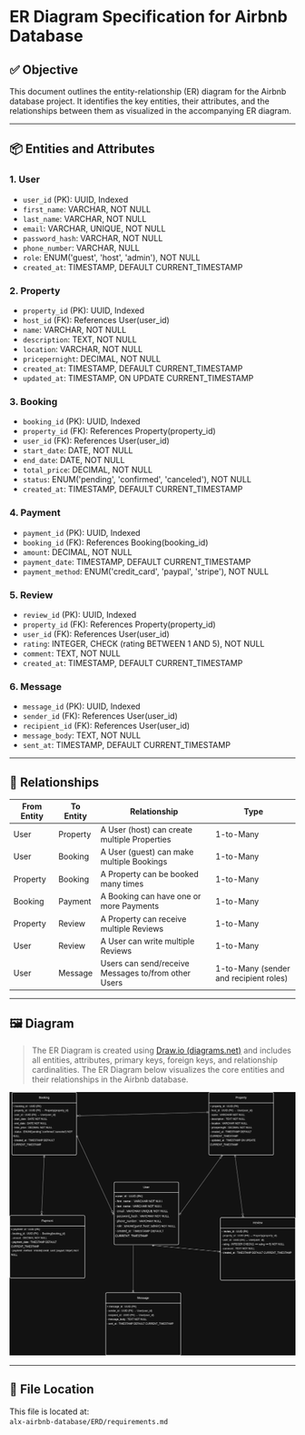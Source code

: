 # ER Diagram Specification for Airbnb Database

## ✅ Objective
This document outlines the entity-relationship (ER) diagram for the Airbnb database project. It identifies the key entities, their attributes, and the relationships between them as visualized in the accompanying ER diagram.

---

## 📦 Entities and Attributes

### 1. User
- `user_id` (PK): UUID, Indexed
- `first_name`: VARCHAR, NOT NULL
- `last_name`: VARCHAR, NOT NULL
- `email`: VARCHAR, UNIQUE, NOT NULL
- `password_hash`: VARCHAR, NOT NULL
- `phone_number`: VARCHAR, NULL
- `role`: ENUM('guest', 'host', 'admin'), NOT NULL
- `created_at`: TIMESTAMP, DEFAULT CURRENT_TIMESTAMP

### 2. Property
- `property_id` (PK): UUID, Indexed
- `host_id` (FK): References User(user_id)
- `name`: VARCHAR, NOT NULL
- `description`: TEXT, NOT NULL
- `location`: VARCHAR, NOT NULL
- `pricepernight`: DECIMAL, NOT NULL
- `created_at`: TIMESTAMP, DEFAULT CURRENT_TIMESTAMP
- `updated_at`: TIMESTAMP, ON UPDATE CURRENT_TIMESTAMP

### 3. Booking
- `booking_id` (PK): UUID, Indexed
- `property_id` (FK): References Property(property_id)
- `user_id` (FK): References User(user_id)
- `start_date`: DATE, NOT NULL
- `end_date`: DATE, NOT NULL
- `total_price`: DECIMAL, NOT NULL
- `status`: ENUM('pending', 'confirmed', 'canceled'), NOT NULL
- `created_at`: TIMESTAMP, DEFAULT CURRENT_TIMESTAMP

### 4. Payment
- `payment_id` (PK): UUID, Indexed
- `booking_id` (FK): References Booking(booking_id)
- `amount`: DECIMAL, NOT NULL
- `payment_date`: TIMESTAMP, DEFAULT CURRENT_TIMESTAMP
- `payment_method`: ENUM('credit_card', 'paypal', 'stripe'), NOT NULL

### 5. Review
- `review_id` (PK): UUID, Indexed
- `property_id` (FK): References Property(property_id)
- `user_id` (FK): References User(user_id)
- `rating`: INTEGER, CHECK (rating BETWEEN 1 AND 5), NOT NULL
- `comment`: TEXT, NOT NULL
- `created_at`: TIMESTAMP, DEFAULT CURRENT_TIMESTAMP

### 6. Message
- `message_id` (PK): UUID, Indexed
- `sender_id` (FK): References User(user_id)
- `recipient_id` (FK): References User(user_id)
- `message_body`: TEXT, NOT NULL
- `sent_at`: TIMESTAMP, DEFAULT CURRENT_TIMESTAMP

---

## 🔗 Relationships

| From Entity | To Entity | Relationship | Type |
|-------------|-----------|--------------|------|
| User        | Property  | A User (host) can create multiple Properties | 1-to-Many |
| User        | Booking   | A User (guest) can make multiple Bookings | 1-to-Many |
| Property    | Booking   | A Property can be booked many times | 1-to-Many |
| Booking     | Payment   | A Booking can have one or more Payments | 1-to-Many |
| Property    | Review    | A Property can receive multiple Reviews | 1-to-Many |
| User        | Review    | A User can write multiple Reviews | 1-to-Many |
| User        | Message   | Users can send/receive Messages to/from other Users | 1-to-Many (sender and recipient roles) |

---

## 🖼️ Diagram

> The ER Diagram is created using [Draw.io (diagrams.net)](https://app.diagrams.net) and includes all entities, attributes, primary keys, foreign keys, and relationship cardinalities.
> The ER Diagram below visualizes the core entities and their relationships in the Airbnb database.

![Airbnb ER Diagram](./airbnb-er-diagram.png)

---

## 📁 File Location

This file is located at:  
`alx-airbnb-database/ERD/requirements.md`
